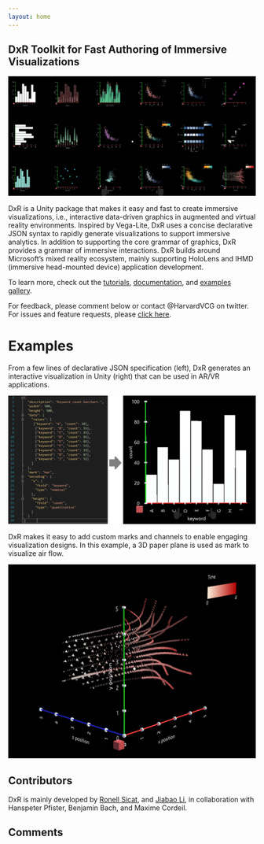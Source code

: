 ```yaml
---
layout: home
---
```


## DxR Toolkit for Fast Authoring of Immersive Visualizations

<img src="assets/img/gallery_overview.png">

DxR is a Unity package that makes it easy and fast to create immersive visualizations, i.e., interactive data-driven graphics in augmented and virtual reality environments. Inspired by Vega-Lite, DxR uses a concise declarative JSON syntax to rapidly generate visualizations to support immersive analytics. In addition to supporting the core grammar of graphics, DxR provides a grammar of immersive interactions. DxR builds around Microsoft’s mixed reality ecosystem, mainly supporting HoloLens and IHMD (immersive head-mounted device) application development.

To learn more, check out the [tutorials](tutorials.html), [documentation](documentation.html), and [examples gallery](examples.html). 
<!-- You can also read our pre-publication paper for more detail. -->

For feedback, please comment below or contact @HarvardVCG on twitter. For issues and feature requests, please [click here](https://github.com/ronellsicat/DxR/issues?state=open).

# Examples

From a few lines of declarative JSON specification (left), DxR generates an interactive visualization in Unity (right) that can be used in AR/VR applications.

<img src="assets/img/example.png">

DxR makes it easy to add custom marks and channels to enable engaging visualization designs. In this example, a 3D paper plane is used as mark to visualize air flow.

<img src="assets/img/example_paperplane.png">

## Contributors

DxR is mainly developed by [Ronell Sicat](www.ronellsicat.com), and [Jiabao Li](https://www.jiabaoli.org/), in collaboration with Hanspeter Pfister, Benjamin Bach, and Maxime Cordeil.

## Comments

